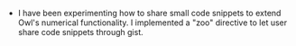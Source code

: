 - I have been experimenting how to share small code snippets to extend Owl's numerical functionality. I implemented a "zoo" directive to let user share code snippets through gist.
